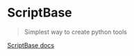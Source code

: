 # ScriptBase
> Simplest way to create python tools

[ScriptBase docs](<https://github.com/xellu/scriptbase/wiki>)
